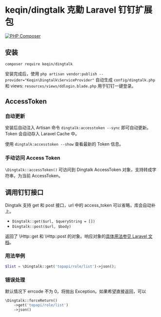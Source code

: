 # keqin/dingtalk 克勤 Laravel 钉钉扩展包

[![PHP Composer](https://github.com/keqin-inc/dingtalk/workflows/PHP%20Composer/badge.svg)](https://github.com/keqin-inc/dingtalk/actions)

## 安装
`composer require keqin/dingtalk`

安装完成后，使用 `php artisan vendor:publish --provider="Keqin\Dingtalk\ServiceProvider"` 自动生成 `config/dingtalk.php` 和 views: `resources/views/ddlogin.blade.php` 用于钉钉一键登录。

## AccessToken

### 自动更新
安装后自动注入 Artisan 命令 `dingtalk:accesstoken --sync` 即可自动更新。Token 会自动存入 Laravel Cache 中。

使用 `dingtalk:accesstoken --show` 查看最新的 Token 信息。

### 手动访问 Access Token

`\Dingtalk::accessToken()` 可访问到 Dingtalk AccessToken 对象，支持转成字符串，为当前 AccessToken。

## 调用钉钉接口

Dingtalk 支持 get 和 post 接口，url 中的 access_token 可以省略，库会自动补上。

- `Dingtalk::get($url, $queryString = [])`
- `Dingtalk::post($url, $body)`

返回了 \Http::get 和 \Http::post 的对象。响应对象的[具体用法参见 Laravel 文档](https://laravel.com/docs/7.x/http-client#making-requests)。

### 用法举例

```php
$list = \Dingtalk::get('topapi/role/list')->json();
```

### 错误处理
默认情况下 errcode 不为 0，将抛出 Exception。如果希望直接返回，可以

```php
\Dingtalk::forceReturn()
    ->get('topapi/role/list')
    ->json()
```
